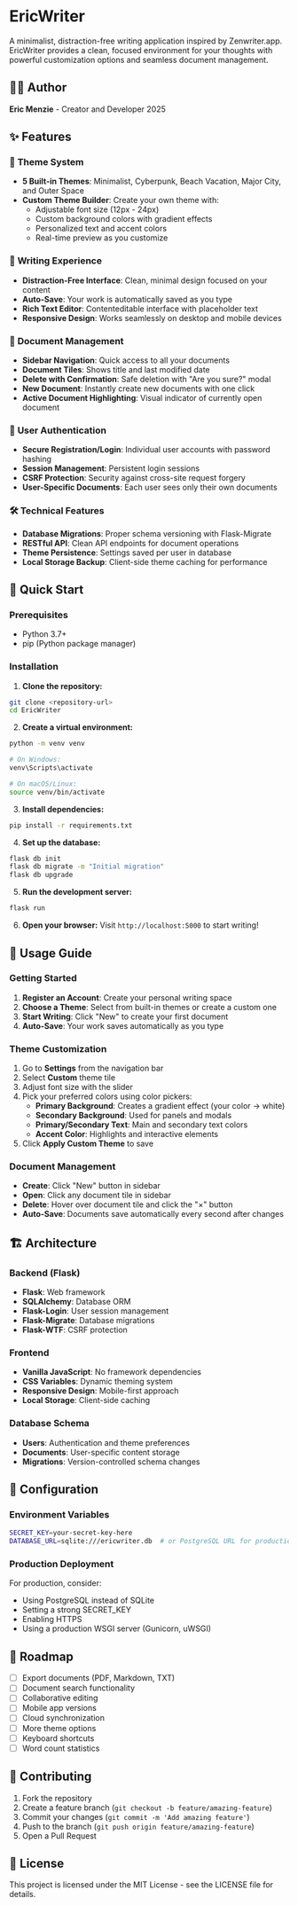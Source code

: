 # EricWriter

A minimalist, distraction-free writing application inspired by Zenwriter.app. EricWriter provides a clean, focused environment for your thoughts with powerful customization options and seamless document management.

## 👨‍💻 Author

**Eric Menzie** - Creator and Developer 2025

## ✨ Features

### 🎨 **Theme System**
- **5 Built-in Themes**: Minimalist, Cyberpunk, Beach Vacation, Major City, and Outer Space
- **Custom Theme Builder**: Create your own theme with:
  - Adjustable font size (12px - 24px)
  - Custom background colors with gradient effects
  - Personalized text and accent colors
  - Real-time preview as you customize

### 📝 **Writing Experience**
- **Distraction-Free Interface**: Clean, minimal design focused on your content
- **Auto-Save**: Your work is automatically saved as you type
- **Rich Text Editor**: Contenteditable interface with placeholder text
- **Responsive Design**: Works seamlessly on desktop and mobile devices

### 📁 **Document Management**
- **Sidebar Navigation**: Quick access to all your documents
- **Document Tiles**: Shows title and last modified date
- **Delete with Confirmation**: Safe deletion with "Are you sure?" modal
- **New Document**: Instantly create new documents with one click
- **Active Document Highlighting**: Visual indicator of currently open document

### 🔐 **User Authentication**
- **Secure Registration/Login**: Individual user accounts with password hashing
- **Session Management**: Persistent login sessions
- **CSRF Protection**: Security against cross-site request forgery
- **User-Specific Documents**: Each user sees only their own documents

### 🛠 **Technical Features**
- **Database Migrations**: Proper schema versioning with Flask-Migrate
- **RESTful API**: Clean API endpoints for document operations
- **Theme Persistence**: Settings saved per user in database
- **Local Storage Backup**: Client-side theme caching for performance

## 🚀 Quick Start

### Prerequisites
- Python 3.7+
- pip (Python package manager)

### Installation

1. **Clone the repository:**
```bash
git clone <repository-url>
cd EricWriter
```

2. **Create a virtual environment:**
```bash
python -m venv venv

# On Windows:
venv\Scripts\activate

# On macOS/Linux:
source venv/bin/activate
```

3. **Install dependencies:**
```bash
pip install -r requirements.txt
```

4. **Set up the database:**
```bash
flask db init
flask db migrate -m "Initial migration"
flask db upgrade
```

5. **Run the development server:**
```bash
flask run
```

6. **Open your browser:**
Visit `http://localhost:5000` to start writing!

## 📖 Usage Guide

### Getting Started
1. **Register an Account**: Create your personal writing space
2. **Choose a Theme**: Select from built-in themes or create a custom one
3. **Start Writing**: Click "New" to create your first document
4. **Auto-Save**: Your work saves automatically as you type

### Theme Customization
1. Go to **Settings** from the navigation bar
2. Select **Custom** theme tile
3. Adjust font size with the slider
4. Pick your preferred colors using color pickers:
   - **Primary Background**: Creates a gradient effect (your color → white)
   - **Secondary Background**: Used for panels and modals
   - **Primary/Secondary Text**: Main and secondary text colors
   - **Accent Color**: Highlights and interactive elements
5. Click **Apply Custom Theme** to save

### Document Management
- **Create**: Click "New" button in sidebar
- **Open**: Click any document tile in sidebar
- **Delete**: Hover over document tile and click the "×" button
- **Auto-Save**: Documents save automatically every second after changes

## 🏗 Architecture

### Backend (Flask)
- **Flask**: Web framework
- **SQLAlchemy**: Database ORM
- **Flask-Login**: User session management
- **Flask-Migrate**: Database migrations
- **Flask-WTF**: CSRF protection

### Frontend
- **Vanilla JavaScript**: No framework dependencies
- **CSS Variables**: Dynamic theming system
- **Responsive Design**: Mobile-first approach
- **Local Storage**: Client-side caching

### Database Schema
- **Users**: Authentication and theme preferences
- **Documents**: User-specific content storage
- **Migrations**: Version-controlled schema changes

## 🔧 Configuration

### Environment Variables
```bash
SECRET_KEY=your-secret-key-here
DATABASE_URL=sqlite:///ericwriter.db  # or PostgreSQL URL for production
```

### Production Deployment
For production, consider:
- Using PostgreSQL instead of SQLite
- Setting a strong SECRET_KEY
- Enabling HTTPS
- Using a production WSGI server (Gunicorn, uWSGI)

## 🎯 Roadmap

- [ ] Export documents (PDF, Markdown, TXT)
- [ ] Document search functionality
- [ ] Collaborative editing
- [ ] Mobile app versions
- [ ] Cloud synchronization
- [ ] More theme options
- [ ] Keyboard shortcuts
- [ ] Word count statistics

## 🤝 Contributing

1. Fork the repository
2. Create a feature branch (`git checkout -b feature/amazing-feature`)
3. Commit your changes (`git commit -m 'Add amazing feature'`)
4. Push to the branch (`git push origin feature/amazing-feature`)
5. Open a Pull Request

## 📄 License

This project is licensed under the MIT License - see the LICENSE file for details.
